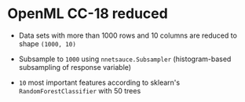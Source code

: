 # OpenML CC-18 reduced 

- Data sets with more than 1000 rows and 10 columns are reduced to shape `(1000, 10)`

- Subsample to `1000` using `nnetsauce.Subsampler` (histogram-based subsampling of response variable)

- `10` most important features according to sklearn's `RandomForestClassifier` with 50 trees


